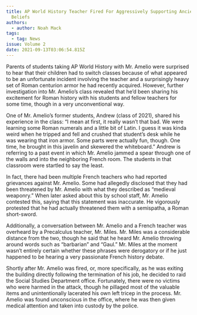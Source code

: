 ```yaml
---
title: AP World History Teacher Fired For Aggressively Supporting Ancient Roman
  Beliefs
authors:
  - author: Noah Mack
tags:
  - tag: News
issue: Volume 2
date: 2021-09-13T03:06:54.815Z
---
```

Parents of students taking AP World History with Mr. Amelio were surprised to hear that their children had to switch classes because of what appeared to be an unfortunate incident involving the teacher and a surprisingly heavy set of Roman centurion armor he had recently acquired. However, further investigation into Mr. Amelio’s class revealed that he’d been sharing his excitement for Roman history with his students and fellow teachers for some time, though in a very unconventional way.

One of Mr. Amelio’s former students, Andrew (class of 2021), shared his experience in the class: “I mean at first, it really wasn’t that bad. We were learning some Roman numerals and a little bit of Latin. I guess it was kinda weird when he tripped and fell and crushed that student’s desk while he was wearing that iron armor. Some parts were actually fun, though. One time, he brought in this javelin and skewered the whiteboard.” Andrew is referring to a past event in which Mr. Amelio jammed a spear through one of the walls and into the neighboring French room. The students in that classroom were startled to say the least.

In fact, there had been multiple French teachers who had reported grievances against Mr. Amelio. Some had allegedly disclosed that they had been threatened by Mr. Amelio with what they described as “medieval weaponry.” When later asked about this by school staff, Mr. Amelio contested this, saying that this statement was inaccurate. He vigorously protested that he had actually threatened them with a semispatha, a Roman short-sword. 

Additionally, a conversation between Mr. Amelio and a French teacher was overheard by a Precalculus teacher, Mr. Miles. Mr. Miles was a considerable distance from the two, though he said that he heard Mr. Amelio throwing around words such as “barbarian” and “Gaul.” Mr. Miles at the moment wasn’t entirely certain whether these phrases were derogatory or if he just happened to be hearing a very passionate French history debate.

Shortly after Mr. Amelio was fired, or, more specifically, as he was exiting the building directly following the termination of his job, he decided to raid the Social Studies Department office. Fortunately, there were no victims who were harmed in the attack, though he pillaged most of the valuable items and unintentionally lacerated his own left tricep in the process. Mr. Amelio was found unconscious in the office, where he was then given medical attention and taken into custody by the police.